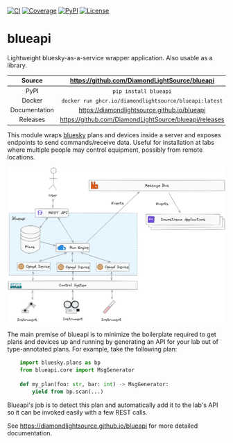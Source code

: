 [![CI](https://github.com/DiamondLightSource/blueapi/actions/workflows/ci.yml/badge.svg)](https://github.com/DiamondLightSource/blueapi/actions/workflows/ci.yml)
[![Coverage](https://codecov.io/gh/DiamondLightSource/blueapi/branch/main/graph/badge.svg)](https://codecov.io/gh/DiamondLightSource/blueapi)
[![PyPI](https://img.shields.io/pypi/v/blueapi.svg)](https://pypi.org/project/blueapi)
[![License](https://img.shields.io/badge/License-Apache%202.0-blue.svg)](https://opensource.org/licenses/Apache-2.0)

# blueapi

Lightweight bluesky-as-a-service wrapper application. Also usable as a library.

Source          | <https://github.com/DiamondLightSource/blueapi>
:---:           | :---:
PyPI            | `pip install blueapi`
Docker          | `docker run ghcr.io/diamondlightsource/blueapi:latest`
Documentation   | <https://diamondlightsource.github.io/blueapi>
Releases        | <https://github.com/DiamondLightSource/blueapi/releases>

This module wraps [bluesky](https://blueskyproject.io/bluesky) plans and devices
inside a server and exposes endpoints to send commands/receive data. Useful for
installation at labs where multiple people may control equipment, possibly from
remote locations.

![concept][]

The main premise of blueapi is to minimize the boilerplate required to get plans
and devices up and running by generating an API for your lab out of
type-annotated plans. For example, take the following plan:

```python
    import bluesky.plans as bp
    from blueapi.core import MsgGenerator

    def my_plan(foo: str, bar: int) -> MsgGenerator:
        yield from bp.scan(...)
```

Blueapi's job is to detect this plan and automatically add it to the lab's API
so it can be invoked easily with a few REST calls. 

<!-- README only content. Anything below this line won't be included in index.md -->

See https://diamondlightsource.github.io/blueapi for more detailed documentation.

[concept]: https://raw.githubusercontent.com/DiamondLightSource/blueapi/main/docs/images/blueapi.png
